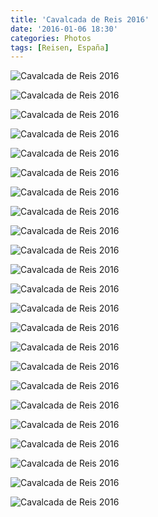```yaml
---
title: 'Cavalcada de Reis 2016'
date: '2016-01-06 18:30'
categories: Photos
tags: [Reisen, España]
---
```


<div class='preview'><img src='{{urls.media}}/unnoise.jpg' alt='Cavalcada de Reis 2016'></div>

<a id='32599334657460ca05f386310f17f80b-800'></a>![Cavalcada de Reis 2016]({{urls.media}}/32599334657460ca05f386310f17f80b-800.jpg 'Cavalcada de Reis 2016')

<a id='9d5249b7a3f84bc37310df4f065238a1-800'></a>![Cavalcada de Reis 2016]({{urls.media}}/9d5249b7a3f84bc37310df4f065238a1-800.jpg 'Наездница Первая')

<a id='1c153e90767ba0ad9578e4a5110e35e3-800'></a>![Cavalcada de Reis 2016]({{urls.media}}/1c153e90767ba0ad9578e4a5110e35e3-800.jpg 'Наездница Вторая')

<a id='188a2d196fde2bd4794eeca4256b01d5-800'></a>![Cavalcada de Reis 2016]({{urls.media}}/188a2d196fde2bd4794eeca4256b01d5-800.jpg 'Наездница Третья')

<a id='70d0ea4dc406824c50cfa5ce5c29541c-800'></a>![Cavalcada de Reis 2016]({{urls.media}}/70d0ea4dc406824c50cfa5ce5c29541c-800.jpg 'Дети с конвертами: пожелания о подарках почтальоны волхвов собирают сачками.')

<a id='8de543da344d0a68df65e98e36f96ee8-800'></a>![Cavalcada de Reis 2016]({{urls.media}}/8de543da344d0a68df65e98e36f96ee8-800.jpg 'Пакетики припасены, чтобы собирать конфеты, которые будут разбрасывать в конце шествия')

<a id='72b171d502744c04f9762541e302b5b5-800'></a>![Cavalcada de Reis 2016]({{urls.media}}/72b171d502744c04f9762541e302b5b5-800.jpg 'Машина по производству конфет')

<a id='3bf6e31ada47b2b3880571944af88c6f-800'></a>![Cavalcada de Reis 2016]({{urls.media}}/3bf6e31ada47b2b3880571944af88c6f-800.jpg 'Ангелы')

<a id='94597b025c4032eb6c882c165eaaa832-800'></a>![Cavalcada de Reis 2016]({{urls.media}}/94597b025c4032eb6c882c165eaaa832-800.jpg 'Заводная балерина')

<a id='b7dd74400b199972083c7caefc567c64-800'></a>![Cavalcada de Reis 2016]({{urls.media}}/b7dd74400b199972083c7caefc567c64-800.jpg 'Волхв Первый')

<a id='f845f5e631d4d2b6d25894131c6ec284-800'></a>![Cavalcada de Reis 2016]({{urls.media}}/f845f5e631d4d2b6d25894131c6ec284-800.jpg 'Волхв Второй')

<a id='07a227304a48befc0388a3b22b60a7dd-800'></a>![Cavalcada de Reis 2016]({{urls.media}}/07a227304a48befc0388a3b22b60a7dd-800.jpg 'Волхв Третий')

<a id='ee6f1004e583bc0fdd64db66626a96e4-800'></a>![Cavalcada de Reis 2016]({{urls.media}}/ee6f1004e583bc0fdd64db66626a96e4-800.jpg 'Комета')

<a id='4c12b6b526b0552132171bb7781f4112-800'></a>![Cavalcada de Reis 2016]({{urls.media}}/4c12b6b526b0552132171bb7781f4112-800.jpg 'Конфеты проехали мимо')

<a id='f6a1d9e9508efe8e39b0aecd0d612788-800'></a>![Cavalcada de Reis 2016]({{urls.media}}/f6a1d9e9508efe8e39b0aecd0d612788-800.jpg 'Конфеторазбрасыватель')

<a id='d5b772dbd2c5e908ff347b5983b8294a-800'></a>![Cavalcada de Reis 2016]({{urls.media}}/d5b772dbd2c5e908ff347b5983b8294a-800.jpg 'Небременские музыканты')

<a id='86666412b6d07925f8c4838d57e3827c-800'></a>![Cavalcada de Reis 2016]({{urls.media}}/86666412b6d07925f8c4838d57e3827c-800.jpg 'Замок на колесах')

<a id='56c61dd30578fa42ce27eb0e2465a10b-800'></a>![Cavalcada de Reis 2016]({{urls.media}}/56c61dd30578fa42ce27eb0e2465a10b-800.jpg 'Коробки с подарками тоже проезжают мимо: утром дети найдут их под ёлкой')

<a id='c917ff180877d79afa7896d63b68f777-800'></a>![Cavalcada de Reis 2016]({{urls.media}}/c917ff180877d79afa7896d63b68f777-800.jpg 'То ли мишка, то ли тигр')

<a id='4b3c5a3e3a8d2bc5e3864f7d4aec011e-800'></a>![Cavalcada de Reis 2016]({{urls.media}}/4b3c5a3e3a8d2bc5e3864f7d4aec011e-800.jpg 'Плохо проведшим год детям в качестве подарка достанутся кулечки с углем; на экранах показывают сорванцов, дерущихся подушками')

<a id='05fd1c08eef0908fb1495c9baff4f41d-800'></a>![Cavalcada de Reis 2016]({{urls.media}}/05fd1c08eef0908fb1495c9baff4f41d-800.jpg 'Конфетный магазин на колесах')

<a id='9b11a4b0dcf9a2649d0491e06d92b7bf-800'></a>![Cavalcada de Reis 2016]({{urls.media}}/9b11a4b0dcf9a2649d0491e06d92b7bf-800.jpg 'Ура! Конфеты!')

